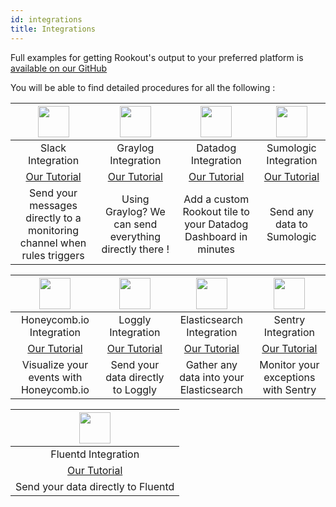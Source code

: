```yaml
---
id: integrations
title: Integrations
---
```


Full examples for getting Rookout's output to your preferred platform is [available on our GitHub](https://github.com/Rookout/output-integrations)

You will be able to find detailed procedures for all the following :

<div class="table-integration">

| <a href="https://slack.com/" target="_blank"><img src="/img/vendor_icons/slack.svg" style="width: 50px; height: 50px;" /></a> | <a href="https://www.graylog.org/" target="_blank"><img src="/img/vendor_icons/graylog.svg" style="width: 50px; height: 50px;" /></a> | <a href="https://docs.datadoghq.com/integrations/rookout/" target="_blank"><img src="/img/vendor_icons/datadog.svg" style="width: 50px; height: 50px;" /></a> | <a href="https://www.sumologic.com/" target="_blank"><img src="/img/vendor_icons/sumo-logic.svg" style="width: 50px; height: 50px;" /></a> |
|:------------:|:------------:|:------------:|:----------------:|
| Slack Integration | Graylog Integration | Datadog Integration | Sumologic Integration |
| <a href="https://github.com/Rookout/output-integrations/tree/master/slack" target="_blank">Our Tutorial</a> | <a href="https://github.com/Rookout/output-integrations/tree/master/graylog" target="_blank">Our Tutorial</a> | <a href="https://github.com/Rookout/output-integrations/tree/master/datadog" target="_blank">Our Tutorial</a> | <a href="https://github.com/Rookout/output-integrations/tree/master/sumologic" target="_blank">Our Tutorial</a> |
| Send your messages directly to a monitoring channel when rules triggers | Using Graylog? We can send everything directly there ! | Add a custom Rookout tile to your Datadog Dashboard in minutes | Send any data to Sumologic |

</div>

<div class="table-integration">

| <a href="https://www.honeycomb.io/" target="_blank"><img src="/img/vendor_icons/honeycomb.png" style="width: 50px; height: 50px;" /></a> | <a href="https://www.loggly.com/" target="_blank"><img src="/img/vendor_icons/loggly.svg" style="width: 50px; height: 50px;" /></a> | <a href="https://www.elastic.co/" target="_blank"><img src="/img/vendor_icons/elasticsearch.svg" style="width: 50px; height: 50px;" /></a> | <a href="https://sentry.io/welcome/" target="_blank"><img src="/img/vendor_icons/sentry.svg" style="width: 50px; height: 50px;" /></a>
|:------------:|:------------:|:------------:|:----------------:|
| Honeycomb.io Integration | Loggly Integration | Elasticsearch Integration | Sentry Integration |
| <a href="https://github.com/Rookout/output-integrations/tree/master/honeycomb" target="_blank">Our Tutorial</a> | <a href="https://github.com/Rookout/output-integrations/tree/master/loggly" target="_blank">Our Tutorial</a> | <a href="https://github.com/Rookout/output-integrations/tree/master/elastic" target="_blank">Our Tutorial</a> | <a href="https://github.com/Rookout/output-integrations/tree/master/sentry" target="_blank">Our Tutorial</a> |
| Visualize your events with Honeycomb.io | Send your data directly to Loggly | Gather any data into your Elasticsearch | Monitor your exceptions with Sentry

</div>

<div class="table-integration">

| <a href="https://www.fluentd.org/" target="_blank"><img src="/img/vendor_icons/fluentd.png" style="width: 50px; height: 50px;" /></a> 
|:------------:|
| Fluentd Integration |
| <a href="https://github.com/Rookout/output-integrations/tree/master/fluentd" target="_blank">Our Tutorial</a> |
| Send your data directly to Fluentd

</div>